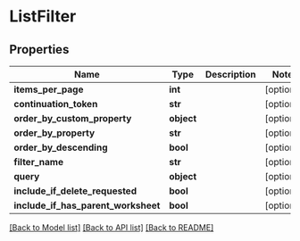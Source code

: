 # ListFilter

## Properties
Name | Type | Description | Notes
------------ | ------------- | ------------- | -------------
**items_per_page** | **int** |  | [optional] 
**continuation_token** | **str** |  | [optional] 
**order_by_custom_property** | **object** |  | [optional] 
**order_by_property** | **str** |  | [optional] 
**order_by_descending** | **bool** |  | [optional] 
**filter_name** | **str** |  | [optional] 
**query** | **object** |  | [optional] 
**include_if_delete_requested** | **bool** |  | [optional] 
**include_if_has_parent_worksheet** | **bool** |  | [optional] 

[[Back to Model list]](../README.md#documentation-for-models) [[Back to API list]](../README.md#documentation-for-api-endpoints) [[Back to README]](../README.md)


